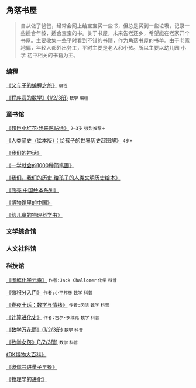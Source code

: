 ## 角落书屋

> 自从做了爸爸，经常会网上给宝宝买一些书，但总是买到一些垃圾，记录一些适合年龄，适合宝宝的书。关于书屋，未来告老还乡，希望能在老家开个书屋。主要收集一些平时看到不错的书籍，作为角落书屋的书单。由于老家地偏，年轻人都外出务工，平时主要是老人和小孩。所以主要以幼儿园 小学 初中相关的书籍为主。

### 编程

[《父与子的编程之旅》](https://book.douban.com/subject/26005639/) `编程`

[《程序员的数学》(1/2/3册)](https://book.douban.com/subject/19949020/) `数学` `编程`

### 童书馆

[《邦臣小红花·我来贴贴纸》](https://item.jd.com/12327282.html) `2~3岁` `强烈推荐＋`

[《人类简史（绘本版）：给孩子的世界历史超图解》](https://item.jd.com/12327282.html) `4岁+`

[《我们的神话》](https://item.jd.com/12336785.html)

[《一学就会的1000种简笔画》](https://item.jd.com/11778004.html)

[《我们，我们的历史 给孩子的人类文明历史绘本》](https://item.jd.com/11748387.html)

[《熊亮·中国绘本系列》](https://item.jd.com/12015461.html)

[《博物馆里的中国》](https://item.jd.com/11957176.html)

[《给儿童的物理科学书》](https://item.jd.com/11970732.html)


### 文学综合馆

### 人文社科馆

### 科技馆

[《图解化学元素》](https://book.douban.com/subject/25863905/) `作者:Jack Challoner` `化学` `科普` 

[《微积分入门》](https://book.douban.com/subject/30387400/) `作者:小平邦彦` `数学` `科普` 

[《春夜十话：数学与情绪》](https://book.douban.com/subject/30448491/) `作者:冈洁` `数学` `科普` 

[《计算进化史》](https://book.douban.com/subject/26975991/) `作者:吉尔·多维克` `数学` `科普` 

[《数学万花筒》(1/2/3册)](https://book.douban.com/subject/27012348/) `数学` `科普`

[《数学女孩》(1/2/3册)](https://book.douban.com/subject/26677354/) `数学` `科普`

[《DK博物大百科》](https://book.douban.com/subject/30384279/)

[《邀你共进量子早餐》](http://www.ituring.com.cn/book/2459)

[《物理学的进化》](https://zh.wikipedia.org/wiki/%E7%89%A9%E7%90%86%E5%AD%A6%E7%9A%84%E8%BF%9B%E5%8C%96)